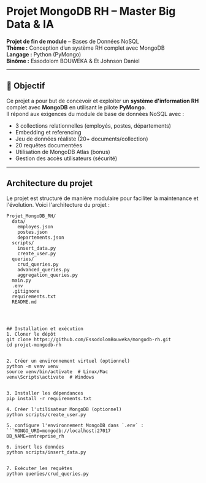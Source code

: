 
# Projet MongoDB RH – Master Big Data & IA

**Projet de fin de module** – Bases de Données NoSQL  
**Thème :** Conception d’un système RH complet avec MongoDB  
**Langage :** Python (PyMongo)  
**Binôme :** Essodolom BOUWEKA & Et Johnson Daniel

---

## 🎯 Objectif

Ce projet a pour but de concevoir et exploiter un **système d'information RH** complet avec **MongoDB** en utilisant le pilote **PyMongo**.  
Il répond aux exigences du module de base de données NoSQL avec :

- 3 collections relationnelles (employés, postes, départements)
- Embedding et referencing
- Jeu de données réaliste (20+ documents/collection)
- 20 requêtes documentées
- Utilisation de MongoDB Atlas (bonus)
- Gestion des accès utilisateurs (sécurité)

---

##  Architecture du projet
Le projet est structuré de manière modulaire pour faciliter la maintenance et l'évolution. Voici l'architecture du projet :

```
Projet_MongoDB_RH/
  data/
    employes.json
    postes.json
    departements.json
  scripts/
    insert_data.py
    create_user.py
  queries/
    crud_queries.py
    advanced_queries.py
    aggregation_queries.py
  main.py
  .env
  .gitignore
  requirements.txt
  README.md




## Installation et exécution
1. Cloner le dépôt  
git clone https://github.com/EssodolomBouweka/mongodb-rh.git
cd projet-mongodb-rh


2. Créer un environnement virtuel (optionnel)
python -m venv venv
source venv/bin/activate  # Linux/Mac
venv\Scripts\activate  # Windows


3. Installer les dépendances
pip install -r requirements.txt

4. Créer l'utilisateur MongoDB (optionnel)
python scripts/create_user.py

5. configure l'environnement MongoDB dans `.env` :
```MONGO_URI=mongodb://localhost:27017
DB_NAME=entreprise_rh

6. insert les données
python scripts/insert_data.py


7. Exécuter les requêtes
python queries/crud_queries.py





